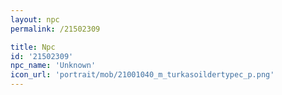 ```yaml
---
layout: npc
permalink: /21502309

title: Npc
id: '21502309'
npc_name: 'Unknown'
icon_url: 'portrait/mob/21001040_m_turkasoildertypec_p.png'
---
```

